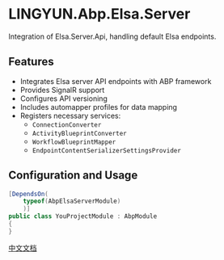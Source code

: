 # LINGYUN.Abp.Elsa.Server

Integration of Elsa.Server.Api, handling default Elsa endpoints.

## Features

* Integrates Elsa server API endpoints with ABP framework
* Provides SignalR support
* Configures API versioning
* Includes automapper profiles for data mapping
* Registers necessary services:
  * `ConnectionConverter`
  * `ActivityBlueprintConverter`
  * `WorkflowBlueprintMapper`
  * `EndpointContentSerializerSettingsProvider`

## Configuration and Usage

```csharp
[DependsOn(
    typeof(AbpElsaServerModule)
    )]
public class YouProjectModule : AbpModule
{
}
```

[中文文档](./README.md)
